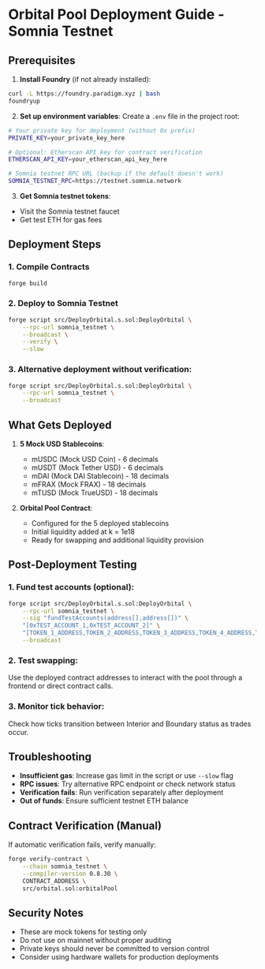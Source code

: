 # Orbital Pool Deployment Guide - Somnia Testnet

## Prerequisites

1. **Install Foundry** (if not already installed):
```bash
curl -L https://foundry.paradigm.xyz | bash
foundryup
```

2. **Set up environment variables**:
Create a `.env` file in the project root:
```bash
# Your private key for deployment (without 0x prefix)
PRIVATE_KEY=your_private_key_here

# Optional: Etherscan API key for contract verification
ETHERSCAN_API_KEY=your_etherscan_api_key_here

# Somnia testnet RPC URL (backup if the default doesn't work)
SOMNIA_TESTNET_RPC=https://testnet.somnia.network
```

3. **Get Somnia testnet tokens**:
- Visit the Somnia testnet faucet
- Get test ETH for gas fees

## Deployment Steps

### 1. Compile Contracts
```bash
forge build
```

### 2. Deploy to Somnia Testnet
```bash
forge script src/DeployOrbital.s.sol:DeployOrbital \
    --rpc-url somnia_testnet \
    --broadcast \
    --verify \
    --slow
```

### 3. Alternative deployment without verification:
```bash
forge script src/DeployOrbital.s.sol:DeployOrbital \
    --rpc-url somnia_testnet \
    --broadcast
```

## What Gets Deployed

1. **5 Mock USD Stablecoins**:
   - mUSDC (Mock USD Coin) - 6 decimals
   - mUSDT (Mock Tether USD) - 6 decimals  
   - mDAI (Mock DAI Stablecoin) - 18 decimals
   - mFRAX (Mock FRAX) - 18 decimals
   - mTUSD (Mock TrueUSD) - 18 decimals

2. **Orbital Pool Contract**:
   - Configured for the 5 deployed stablecoins
   - Initial liquidity added at k = 1e18
   - Ready for swapping and additional liquidity provision

## Post-Deployment Testing

### 1. Fund test accounts (optional):
```bash
forge script src/DeployOrbital.s.sol:DeployOrbital \
    --rpc-url somnia_testnet \
    --sig "fundTestAccounts(address[],address[])" \
    "[0xTEST_ACCOUNT_1,0xTEST_ACCOUNT_2]" \
    "[TOKEN_1_ADDRESS,TOKEN_2_ADDRESS,TOKEN_3_ADDRESS,TOKEN_4_ADDRESS,TOKEN_5_ADDRESS]" \
    --broadcast
```

### 2. Test swapping:
Use the deployed contract addresses to interact with the pool through a frontend or direct contract calls.

### 3. Monitor tick behavior:
Check how ticks transition between Interior and Boundary status as trades occur.

## Troubleshooting

- **Insufficient gas**: Increase gas limit in the script or use `--slow` flag
- **RPC issues**: Try alternative RPC endpoint or check network status
- **Verification fails**: Run verification separately after deployment
- **Out of funds**: Ensure sufficient testnet ETH balance

## Contract Verification (Manual)

If automatic verification fails, verify manually:

```bash
forge verify-contract \
    --chain somnia_testnet \
    --compiler-version 0.8.30 \
    CONTRACT_ADDRESS \
    src/orbital.sol:orbitalPool
```

## Security Notes

- These are mock tokens for testing only
- Do not use on mainnet without proper auditing
- Private keys should never be committed to version control
- Consider using hardware wallets for production deployments
